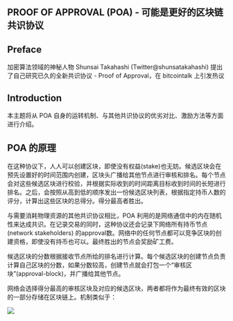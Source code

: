## PROOF OF APPROVAL (POA) - 可能是更好的区块链共识协议

## Preface
加密算法领域的神秘人物 Shunsai Takahashi (Twitter@shunsatakahashi) 提出了自己研究已久的全新共识协议 - Proof of Approval，在 bitcointalk 上引发热议

## Introduction
本主题将从 POA 自身的运转机制、与其他共识协议的优劣对比、激励方法等方面进行介绍。

## POA 的原理
在这种协议下，人人可以创建区块，即使没有权益(stake)也无妨。候选区块会在预先设置好的时间范围内创建，区块头广播给其他节点进行审核和排名。每个节点会对这些候选区块进行校验，并根据实际收到的时间距离目标收到时间的长短进行排名。之后，会按照从高到低的顺序发出一份候选区块列表，根据指定持币人数的评分，计算出这些区块的总得分。得分最高者胜出。


与需要消耗物理资源的其他共识协议相比，POA 利用的是网络通信中的内在随机性来达成共识。在记录交易的同时，这种协议还会记录下网络所有持币节点 (network stakeholders) 的approval数。网络中的任何节点都可以竞争区块的创建资格，即使没有持币也可以。最终胜出的节点会奖励矿工费。

候选区块的分数根据接收节点所给的排名进行计算。每个候选区块的创建节点负责计算自己区块的分数，如果分数较高，创建节点就会打包一个“审核区块”(approval-block)，并广播给其他节点。


网络会选择得分最高的审核区块及对应的候选区块，两者都将作为最终有效的区块的一部分存储在区块链上。机制类似于：

![](https://i.imgur.com/S4i4uRz.png)